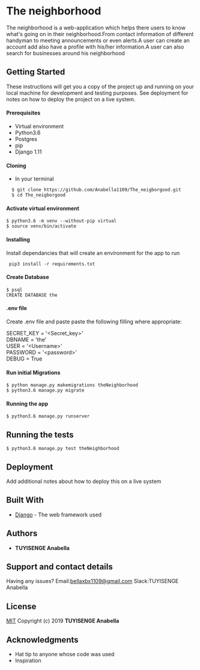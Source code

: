 # The neighborhood

The neighborhood is a web-application which helps there users to know what's going on in their neighborhood.From contact information of different handyman to meeting announcements or even alerts.A user can create an account add also have a profile with his/her information.A user can also search for businesses around his neighborhood
## Getting Started

These instructions will get you a copy of the project up and running on your local machine for development and testing purposes. See deployment for notes on how to deploy the project on a live system. 

 #### Prerequisites

* Virtual environment
* Python3.6
* Postgres
* pip
* Django 1.11

#### Cloning
 * In your terminal<br>
 ```
   $ git clone https://github.com/Anabella1109/The_neigborgood.git
   $ cd The_neigborgood
```

#### Activate virtual environment

```
$ python3.6 -m venv --without-pip virtual 
$ source venv/bin/activate
``` 

 #### Installing

Install dependancies that will create an environment for the app to run
```
 pip3 install -r requirements.txt
 ```
#### Create Database
```
$ psql
CREATE DATABASE the
```
#### .env file
Create .env file and paste paste the following filling where appropriate:

SECRET_KEY = '<Secret_key>'<br>
DBNAME = 'the'<br>
USER = '&lt;Username&gt;'<br>
PASSWORD = '&lt;password&gt;'<br>
DEBUG = True 

 #### Run initial Migrations
```
$ python manage.py makemigrations theNeighborhood
$ python3.6 manage.py migrate
```

#### Running the app
```
$ python3.6 manage.py runserver
```

## Running the tests

```
$ python3.6 manage.py test theNeighborhood
```



## Deployment

Add additional notes about how to deploy this on a live system

## Built With 

* [Django](http://www.django.io/1.0.2/docs/) - The web framework used

## Authors

* **TUYISENGE Anabella** 

## Support and contact details

Having any issues?
Email:bellaxbx1109@gmail.com
Slack:TUYISENGE Anabella


## License


[MIT](https://choosealicense.com/licenses/mit/)
Copyright (c) 2019 **TUYISENGE Anabella**


## Acknowledgments

* Hat tip to anyone whose code was used
* Inspiration
 